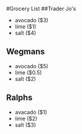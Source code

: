 #Grocery List
##Trader Jo's
* avocado ($3)
* lime ($1)
* salt ($4)
## Wegmans
* avocado ($5)
* lime ($0.5)
* salt ($2)
## Ralphs
* avacado ($1)
* lime ($2)
* salt ($3)
